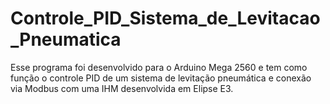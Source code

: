 # Controle_PID_Sistema_de_Levitacao_Pneumatica

Esse programa foi desenvolvido para o Arduino Mega 2560 e tem como função o controle PID de um sistema de levitação pneumática e conexão via Modbus com uma IHM desenvolvida em Elipse E3.
